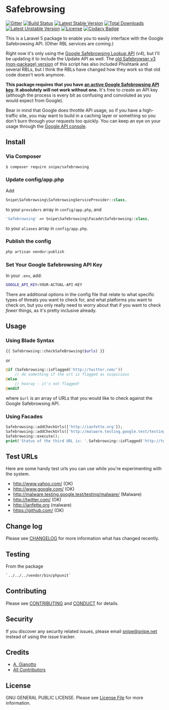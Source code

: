 # Safebrowsing
[![Gitter](https://badges.gitter.im/Join%20Chat.svg)](https://gitter.im/snipe/safebrowsing?utm_source=badge&utm_medium=badge&utm_campaign=pr-badge&utm_content=badge) [![Build Status](https://travis-ci.org/snipe/Safebrowsing.svg?branch=master)](https://travis-ci.org/snipe/Safebrowsing) [![Latest Stable Version](https://poser.pugx.org/snipe/safebrowsing/v/stable.svg)](https://packagist.org/packages/snipe/safebrowsing) [![Total Downloads](https://poser.pugx.org/snipe/safebrowsing/downloads.svg)](https://packagist.org/packages/snipe/safebrowsing) [![Latest Unstable Version](https://poser.pugx.org/snipe/safebrowsing/v/unstable.svg)](https://packagist.org/packages/snipe/safebrowsing) [![License](https://poser.pugx.org/snipe/safebrowsing/license.svg)](https://packagist.org/packages/snipe/safebrowsing) [![Codacy Badge](https://api.codacy.com/project/badge/Grade/eb21765a140141e6828035a376733a80)](https://www.codacy.com/app/snipe/Safebrowsing?utm_source=github.com&amp;utm_medium=referral&amp;utm_content=snipe/Safebrowsing&amp;utm_campaign=Badge_Grade)

This is a Laravel 5 package to enable you to easily interface with the Google Safebrowsing API. (Other RBL services are coming.)

Right now it's only using the [Google Safebrowsing Lookup API](https://developers.google.com/safe-browsing/v4/lookup-api) (v4), but I'll be updating it to include the Update API as well. The [old Safebrowser v3 (non-package) version](http://snipe.net/2014/04/check-user-submitted-urls-for-malware-and-phishing-in-your-application/) of this script has also included Phishtank and several RBLs, but I think the RBLs have changed how they work so that old code doesn't work anymore.

__This package requires that you have [an active Google Safebrowsing API key](https://developers.google.com/safe-browsing/v4/get-started). It absolutely will not work without one.__ It's free to create an API key (although the process is every bit as confusing and convoluted as you would expect from Google).

Bear in mind that Google does throttle API usage, so if you have a high-traffic site, you may want to build in a caching layer or something so you don't burn through your requests too quickly. You can keep an eye on your usage through the [Google API console](https://console.developers.google.com/apis/api/safebrowsing.googleapis.com/usage).



## Install

### Via Composer

``` bash
$ composer require snipe/safebrowsing
```

### Update config/app.php

Add

``` php
Snipe\Safebrowsing\SafebrowsingServiceProvider::class,
```

to your `providers` array in `config/app.php`, and

``` php
'Safebrowsing' => Snipe\Safebrowsing\Facade\Safebrowsing::class,
```

to your `aliases` array in `config/app.php`.

### Publish the config

``` bash
php artisan vendor:publish
```

### Set Your Google Safebrowsing API Key

In your `.env`, add:

``` bash
GOOGLE_API_KEY=YOUR-ACTUAL-API-KEY
```

There are additional options in the config file that relate to what specific types of threats you want to check for, and what platforms you want to check on, but you only really need to worry about that if you want to check *fewer* things, as it's pretty inclusive already.

## Usage

### Using Blade Syntax

``` php
{{ Safebrowsing::checkSafeBrowsing($urls) }}
```

or

``` php
@if (Safebrowsing::isFlagged('http://twitter.com/'))
    // do something if the url is flagged as suspicious
@else
    // hooray - it's not flagged!
@endif
```



where `$url` is an array of URLs that you would like to check against the Google Safebrowsing API.

### Using Facades
``` php
Safebrowsing::addCheckUrls(['http://ianfette.org']);
Safebrowsing::addCheckUrls(['http://malware.testing.google.test/testing/malware/']);
Safebrowsing::execute();
print('Status of the third URL is: '.Safebrowsing::isFlagged('http://twitter.com/'));
```

## Test URLs

Here are some handy test urls you can use while you're experimenting with the system.

- http://www.yahoo.com/ (OK)
- http://www.google.com/ (OK)
- http://malware.testing.google.test/testing/malware/ (Malware)
- http://twitter.com/ (OK)
- http://ianfette.org (malware)
- https://github.com/ (OK)

## Change log

Please see [CHANGELOG](CHANGELOG.md) for more information what has changed recently.

## Testing

From the package

``` bash
`../../../vendor/bin/phpunit`
```

## Contributing

Please see [CONTRIBUTING](CONTRIBUTING.md) and [CONDUCT](CONDUCT.md) for details.

## Security

If you discover any security related issues, please email snipe@snipe.net instead of using the issue tracker.

## Credits

- [A. Gianotto][link-author]
- [All Contributors][link-contributors]

## License

GNU GENERAL PUBLIC LICENSE. Please see [License File](LICENSE.md) for more information.

[ico-version]: https://img.shields.io/packagist/v/snipe/safebrowsing.svg?style=flat-square
[ico-license]: https://img.shields.io/badge/license-MIT-brightgreen.svg?style=flat-square
[ico-travis]: https://img.shields.io/travis/snipe/safebrowsing/master.svg?style=flat-square
[ico-scrutinizer]: https://img.shields.io/scrutinizer/coverage/g/snipe/safebrowsing.svg?style=flat-square
[ico-code-quality]: https://img.shields.io/scrutinizer/g/snipe/safebrowsing.svg?style=flat-square
[ico-downloads]: https://img.shields.io/packagist/dt/snipe/safebrowsing.svg?style=flat-square

[link-packagist]: https://packagist.org/packages/snipe/safebrowsing
[link-travis]: https://travis-ci.org/snipe/safebrowsing
[link-scrutinizer]: https://scrutinizer-ci.com/g/snipe/safebrowsing/code-structure
[link-code-quality]: https://scrutinizer-ci.com/g/snipe/safebrowsing
[link-downloads]: https://packagist.org/packages/snipe/safebrowsing
[link-author]: https://github.com/snipe
[link-contributors]: ../../contributors
